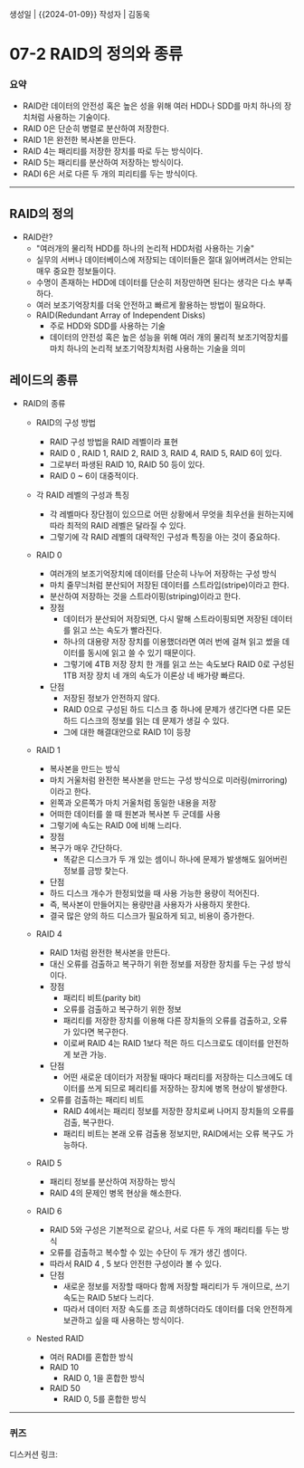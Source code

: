 생성일 | {{2024-01-09}}
작성자 | 김동욱
# 07-2 RAID의 정의와 종류

### 요약

- RAID란 데이터의 안전성 혹은 높은 성을 위해 여러 HDD나 SDD를 마치 하나의 장치처럼 사용하는 기술이다.
- RAID 0은 단순히 병렬로 분산하여 저장한다.
- RAID 1은 완전한 복사본을 만든다.
- RAID 4는 패리티를 저장한 장치를 따로 두는 방식이다.
- RAID 5는 패리티를 분산하여 저장하는 방식이다.
- RADI 6은 서로 다른 두 개의 피리티를 두는 방식이다.
  
----

## RAID의 정의

- RAID란?
	- "여러개의 물리적 HDD를 하나의 논리적 HDD처럼 사용하는 기술"
	- 실무의 서버나 데이터베이스에 저장되는 데이터들은 절대 잃어버려서는 안되는 매우 중요한 정보들이다.
	- 수명이 존재하는 HDD에 데이터를 단순히 저장만하면 된다는 생각은 다소 부족하다.
	- 여러 보조기억장치를 더욱 안전하고 빠르게 활용하는 방법이 필요하다.
	- RAID(Redundant Array of Independent Disks)
		- 주로 HDD와 SDD를 사용하는 기술
		- 데이터의 안전성 혹은 높은 성능을 위해 
			여러 개의 물리적 보조기억장치를 마치 
			하나의 논리적 보조기억장치처럼 사용하는 기술을 의미

## 레이드의 종류

- RAID의 종류
		  
	- RAID의 구성 방법
		- RAID 구성 방법을 RAID 레벨이라 표현
		- RAID 0 , RAID 1, RAID 2, RAID 3, RAID 4, RAID 5, RAID 6이 있다.
		- 그로부터 파생된 RAID 10, RAID 50 등이 있다.
		- RAID 0 ~ 6이 대중적이다.
		  
	- 각 RAID 레벨의 구성과 특징
		- 각 레벨마다 장단점이 있으므로 어떤 상황에서 무엇을 최우선을 원하는지에 따라 
			최적의 RAID 레벨은 달라질 수 있다.
		- 그렇기에 각 RAID 레벨의 대략적인 구성과 특징을 아는 것이 중요하다.
		
	- RAID 0 
		- 여러개의 보조기억장치에 데이터를 단순히 나누어 저장하는 구성 방식
		- 마치 줄무늬처럼 분산되어 저장된 데이터를 스트라입(stripe)이라고 한다.
		- 분산하여 저장하는 것을 스트라이핑(striping)이라고 한다.
		- 장점 
			- 데이터가 분산되어 저장되면, 다시 말해 스트라이핑되면
				저장된 데이터를 읽고 쓰는 속도가 빨라진다.
			- 하나의 대용량 저장 장치를 이용했더라면 여러 번에 걸쳐 읽고 썼을 데이터를 동시에 읽고 쓸 수 있기 때문이다. 
			- 그렇기에 4TB 저장 장치 한 개를 읽고 쓰는 속도보다 
				RAID 0로 구성된 1TB 저장 장치 네 개의 속도가 이론상 네 배가량 빠르다.
		- 단점
			- 저장된 정보가 안전하지 않다.
			- RAID 0으로 구성된 하드 디스크 중 하나에 문제가 생긴다면 
				다른 모든 하드 디스크의 정보를 읽는 데 문제가 생길 수 있다.
			- 그에 대한 해결대안으로 RAID 1이 등장
		
	- RAID 1 
		- 복사본을 만드는 방식
		- 마치 거울처럼 완전한 복사본을 만드는 구성 방식으로 미러링(mirroring)이라고 한다.
		- 왼쪽과 오른쪽가 마치 거울처럼 동일한 내용을 저장
		- 어떠한 데이터를 쓸 때 원본과 복사본 두 군데를 사용 
		- 그렇기에 속도는 RAID 0에 비해 느리다.
		- 장점 
		- 복구가 매우 간단하다.
			- 똑같은 디스크가 두 개 있는 셈이니 하나에 문제가 발생해도 잃어버린 정보를 금방 찾는다.
		- 단점 
		- 하드 디스크 개수가 한정되었을 때 사용 가능한 용량이 적어진다.
		- 즉, 복사본이 만들어지는 용량만큼 사용자가 사용하지 못한다.
		- 결국 많은 양의 하드 디스크가 필요하게 되고, 비용이 증가한다.
		
	- RAID 4
		- RAID 1처럼 완전한 복사본을 만든다.
		- 대신 오류를 검출하고 복구하기 위한 정보를 저장한 장치를 두는 구성 방식이다.
		- 장점 
			- 패리티 비트(parity bit)
			- 오류를 검출하고 복구하기 위한 정보
			- 패리티를 저장한 장치를 이용해 다른 장치들의 오류를 검출하고, 오류가 있다면 복구한다.
			- 이로써 RAID 4는 RAID 1보다 적은 하드 디스크로도 데이터를 안전하게 보관 가능.
		- 단점 
			- 어떤 새로운 데이터가 저장될 때마다 패리티를 저장하는 디스크에도 데이터를 쓰게 되므로 페리티를 저장하는 장치에 병목 현상이 발생한다.
		- 오류를 검출하는 패리티 비트
			- RAID 4에서는 패리티 정보를 저장한 장치로써 나머지 장치들의 오류를 검출, 복구한다.
			- 패리티 비트는 본래 오류 검출용 정보지만, RAID에서는 오류 복구도 가능하다.
		
	- RAID 5
		- 패리티 정보를 분산하여 저장하는 방식
		- RAID 4의 문제인 병목 현상을 해소한다.
		
	- RAID 6
		- RAID 5와 구성은 기본적으로 같으나, 서로 다른 두 개의 패리티를 두는 방식
		- 오류를 검출하고 복수할 수 있는 수단이 두 개가 생긴 셈이다.
		- 따라서 RAID 4 , 5 보다 안전한 구성이라 볼 수 있다.
		- 단점
			- 새로운 정보를 저장할 때마다 함께 저장할 패리티가 두 개이므로, 
				쓰기 속도는 RAID 5보다 느리다.
			- 따라서 데이터 저장 속도를 조금 희생하더라도 데이터를 더욱 안전하게
				보관하고 싶을 때 사용하는 방식이다.
		
	- Nested RAID
		-  여러 RADI를 혼합한 방식
		- RAID 10
			- RAID 0, 1을 혼합한 방식
		- RAID 50
			- RAID 0, 5를 혼합한 방식

----
### 퀴즈

디스커션 링크: